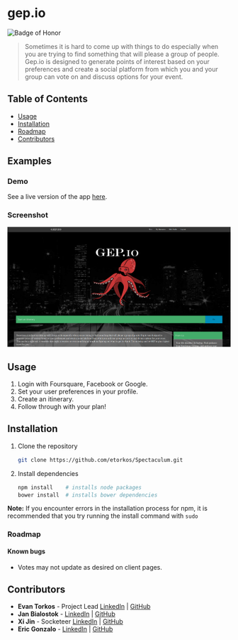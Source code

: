 # gep.io
![Badge of Honor](https://img.shields.io/badge/Built%20at-Fullstack-green.svg?style=flat-square)

>Sometimes it is hard to come up with things to do especially when you are trying to find something that will please a group of people. Gep.io is designed to generate points of interest based on your preferences and create a social platform from which you and your group can vote on and discuss options for your event.

## Table of Contents

- [Usage](#usage)
- [Installation](#installation)
- [Roadmap](#roadmap)
- [Contributors](#contributors)

## Examples
### Demo

See a live version of the app [here](gep.io).

### Screenshot

![](browser/img/gepmain.png)


## Usage

1. Login with Foursquare, Facebook or Google.
2. Set your user preferences in your profile.
3. Create an itinerary.
4. Follow through with your plan!

## Installation

1. Clone the repository

	```bash
	git clone https://github.com/etorkos/Spectaculum.git
	```
2.	Install dependencies

	```bash
	npm install    # installs node packages
	bower install  # installs bower dependencies
	```

__Note:__ If you encounter errors in the installation process for npm, it is recommended that you try running the install command with `sudo`

### Roadmap

#### Known bugs

- Votes may not update as desired on client pages.

## Contributors
* __Evan Torkos__ - Project Lead [LinkedIn](https://www.linkedin.com/profile/view?id=126096400) | [GitHub](https://github.com/etorkos)
* __Jan Bialostok__ - [LinkedIn](https://www.linkedin.com/profile/view?id=410773791) | [GitHub](https://github.com/janbialostok)
* __Xi Jin__ - Socketeer [LinkedIn](https://www.linkedin.com/profile/view?id=183110821) | [GitHub](https://github.com/bosonX)
* __Eric Gonzalo__ - [LinkedIn](https://www.linkedin.com/in/gonzaloe) | [GitHub](https://github.com/ersgonzalo)
